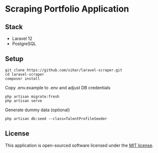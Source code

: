 # Scraping Portfolio Application

## Stack
- Laravel 12
- PostgreSQL

## Setup
```
git clone https://github.com/sihar/laravel-scraper.git
cd laravel-scraper
composer install
```

Copy .env.example to .env and adjust DB credentials

```
php artisan migrate:fresh
php artisan serve
```

Generate dummy data (optional)
```
php artisan db:seed --class=TalentProfileSeeder
```

## License

This application is open-sourced software licensed under the [MIT license](https://opensource.org/licenses/MIT).
